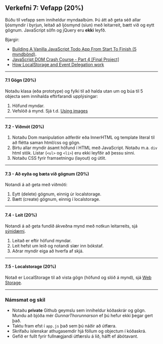 ## Verkefni 7: Vefapp (20%) 

Búðu til vefapp sem inniheldur myndaalbúm. Þú átt að geta séð allar ljósmyndir í byrjun, leitað að ljósmynd (síun) með leitarreit, bætt við og eytt gögnum. JavaScript söfn og jQuery eru **ekki** leyfð.

Bjargir:
- [Building A Vanilla JavaScript Todo App From Start To Finish (5 myndbönd)](https://codingthesmartway.com/building-a-vanilla-javascript-todo-app-from-start-to-finish-ep-1-introduction-project-setup/).
- [JavaScript DOM Crash Course - Part 4 [Final Project]](https://www.youtube.com/watch?v=i37KVt_IcXw&list=PLillGF-RfqbYE6Ik_EuXA2iZFcE082B3s&index=5)
- [How LocalStorage and Event Delegation work](https://www.youtube.com/watch?v=YL1F4dCUlLc&list=PLu8EoSxDXHP6CGK4YVJhL_VWetA865GOH&index=17)

---

#### 7.1 Gögn (20%)
Notaðu klasa (eða prototype) og fylki til að halda utan um og búa til 5 objecta sem innihalda eftirfarandi upplýsingar:

1. Höfund myndar.
2. Vefslóð á mynd. Sjá t.d. [Using images](https://developer.mozilla.org/en-US/docs/Web/API/Canvas_API/Tutorial/Using_images)

---

#### 7.2 - Viðmót (20%)
1. Notaðu Dom manipulation aðferðir eða InnerHTML og template literal til að flétta saman html/css og gögn. 
1. Birtu allar myndir ásamt höfund í HTML með JavaScript. Notaðu m.a. `div` html stök. Listar (`<ul>` og `<li>`) eru ekki leyfðir að þessu sinni.
1. Notaðu CSS fyrir framsetningu (layout) og útlit. 
   
---

#### 7.3 - Að eyða og bæta við gögnum (20%) 
Notandi á að geta með viðmóti:
1. Eytt (delete) gögnum, einnig úr localstorage.
1. Bætt (create) gögnum, einnig í localstorage.

---

#### 7.4 - Leit (20%) 
Notandi á að geta fundið ákveðna mynd með notkun leitarreits, sjá [sýnidæmi](http://javascriptbook.com/code/c12/filter-search.html).
1. Leitað er eftir höfund myndar.
1. Leit hefst um leið og notandi slær inn bókstaf.
1. Aðrar myndir eiga að hverfa af skjá.

---

#### 7.5 - Localstorage (20%)
Notað er LocalStorage til að vista gögn (höfund og slóð á mynd), sjá [Web Storage](https://github.com/GunnarThorunnarson/FORR3JS05DU/wiki/Web-Storage).

---

### Námsmat og skil

* Notaðu  **private** Github geymslu sem inniheldur kóðaskrár og gögn. Mundu að bjóða mér _GunnarThorunnarson_ ef þú hefur ekki þegar gert það. 
* Taktu fram efst í `app.js` það sem þú náðir að útfæra.
* Skrifaðu íslenskar athugasemdir hjá föllum og objectum í kóðaskrá.
* Gefið er fullt fyrir fullnægjandi útfærslu á lið, hálft ef ábótavant.


